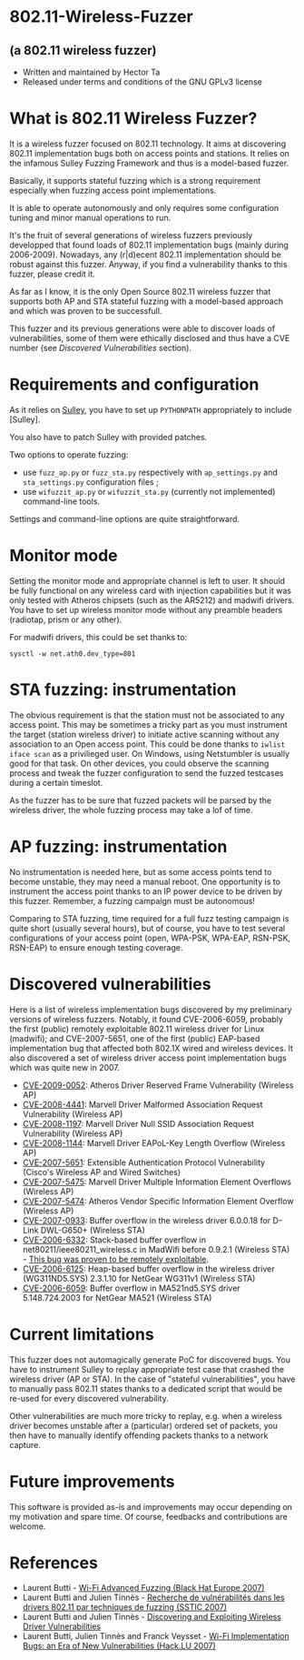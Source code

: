 # 802.11-Wireless-Fuzzer
## (a 802.11 wireless fuzzer)

* Written and maintained by Hector Ta
* Released under terms and conditions of the GNU GPLv3 license

# What is 802.11 Wireless Fuzzer?

It is a wireless fuzzer focused on 802.11 technology. It aims at discovering 802.11 implementation bugs both on access points and stations. It relies on the infamous Sulley Fuzzing Framework and thus is a model-based fuzzer.

Basically, it supports stateful fuzzing which is a strong requirement especially when fuzzing access point implementations.

It is able to operate autonomously and only requires some configuration tuning and minor manual operations to run.

It's the fruit of several generations of wireless fuzzers previously developped that found loads of 802.11 implementation bugs (mainly during 2006-2009). Nowadays, any (r|d)ecent 802.11 implementation should be robust against this fuzzer. Anyway, if you find a vulnerability thanks to this fuzzer, please credit it. 

As far as I know, it is the only Open Source 802.11 wireless fuzzer that supports both AP and STA stateful fuzzing with a model-based approach and which was proven to be successfull.

This fuzzer and its previous generations were able to discover loads of vulnerabilities, some of them were ethically disclosed and thus have a CVE number (see _Discovered Vulnerabilities_ section).

# Requirements and configuration

As it relies on [Sulley](https://github.com/OpenRCE/sulley), you have to set up `PYTHONPATH` appropriately to include [Sulley].

You also have to patch Sulley with provided patches.

Two options to operate fuzzing:
* use `fuzz_ap.py` or `fuzz_sta.py` respectively with `ap_settings.py` and `sta_settings.py` configuration files ;
* use `wifuzzit_ap.py` or `wifuzzit_sta.py` (currently not implemented) command-line tools.

Settings and command-line options are quite straightforward.

# Monitor mode

Setting the monitor mode and appropriate channel is left to user. It should be fully functional on any wireless card with injection capabilities but it was only tested with Atheros chipsets (such as the AR5212) and madwifi drivers. You have to set up wireless monitor mode without any preamble headers (radiotap, prism or any other).

For madwifi drivers, this could be set thanks to:

`sysctl -w net.ath0.dev_type=801`

# STA fuzzing: instrumentation

The obvious requirement is that the station must not be associated to any access point. This may be sometimes a tricky part as you must instrument the target (station wireless driver) to initiate active scanning without any association to an Open access point. This could be done thanks to `iwlist iface scan` as a privilieged user. On Windows, using Netstumbler is usually good for that task. On other devices, you could observe the scanning process and tweak the fuzzer configuration to send the fuzzed testcases during a certain timeslot.

As the fuzzer has to be sure that fuzzed packets will be parsed by the wireless driver, the whole fuzzing process may take a lof of time.

# AP fuzzing: instrumentation

No instrumentation is needed here, but as some access points tend to become unstable, they may need a manual reboot. One opportunity is to instrument the access point thanks to an IP power device to be driven by this fuzzer. Remember, a fuzzing campaign must be autonomous!

Comparing to STA fuzzing, time required for a full fuzz testing campaign is quite short (usually several hours), but of course, you have to test several configurations of your access point (open, WPA-PSK, WPA-EAP, RSN-PSK, RSN-EAP) to ensure enough testing coverage.

# Discovered vulnerabilities

Here is a list of wireless implementation bugs discovered by my preliminary versions of wireless fuzzers. Notably, it found CVE-2006-6059, probably the first (public) remotely exploitable 802.11 wireless driver for Linux (madwifi); and CVE-2007-5651, one of the first (public) EAP-based implementation bug that affected both 802.1X wired and wireless devices. It also discovered a set of wireless driver access point implementation bugs which was quite new in 2007.

* [CVE-2009-0052](http://cve.mitre.org/cgi-bin/cvename.cgi?name=CVE-2009-0052): Atheros Driver Reserved Frame Vulnerability (Wireless AP)
* [CVE-2008-4441](http://cve.mitre.org/cgi-bin/cvename.cgi?name=CVE-2008-4441): Marvell Driver Malformed Association Request Vulnerability (Wireless AP)
* [CVE-2008-1197](http://cve.mitre.org/cgi-bin/cvename.cgi?name=CVE-2008-1197): Marvell Driver Null SSID Association Request Vulnerability (Wireless AP)
* [CVE-2008-1144](http://cve.mitre.org/cgi-bin/cvename.cgi?name=CVE-2008-1144): Marvell Driver EAPoL-Key Length Overflow (Wireless AP)
* [CVE-2007-5651](http://cve.mitre.org/cgi-bin/cvename.cgi?name=CVE-2007-5651): Extensible Authentication Protocol Vulnerability (Cisco's Wireless AP and Wired Switches)
* [CVE-2007-5475](http://cve.mitre.org/cgi-bin/cvename.cgi?name=CVE-2007-5475): Marvell Driver Multiple Information Element Overflows (Wireless AP)
* [CVE-2007-5474](http://cve.mitre.org/cgi-bin/cvename.cgi?name=CVE-2007-5474): Atheros Vendor Specific Information Element Overflow (Wireless AP)
* [CVE-2007-0933](http://cve.mitre.org/cgi-bin/cvename.cgi?name=CVE-2007-0933): Buffer overflow in the wireless driver 6.0.0.18 for D-Link DWL-G650+ (Wireless STA)
* [CVE-2006-6332](http://cve.mitre.org/cgi-bin/cvename.cgi?name=CVE-2006-6332): Stack-based buffer overflow in net80211/ieee80211_wireless.c in MadWifi before 0.9.2.1 (Wireless STA) - [This bug was proven to be remotely exploitable](http://www.metasploit.com/modules/exploit/linux/madwifi/madwifi_giwscan_cb).
* [CVE-2006-6125](http://cve.mitre.org/cgi-bin/cvename.cgi?name=CVE-2006-6125): Heap-based buffer overflow in the wireless driver (WG311ND5.SYS) 2.3.1.10 for NetGear WG311v1 (Wireless STA)
* [CVE-2006-6059](http://cve.mitre.org/cgi-bin/cvename.cgi?name=CVE-2006-6059): Buffer overflow in MA521nd5.SYS driver 5.148.724.2003 for NetGear MA521 (Wireless STA) 

# Current limitations

This fuzzer does not automagically generate PoC for discovered bugs. You have to instrument Sulley to replay appropriate test case that crashed the wireless driver (AP or STA). In the case of "stateful vulnerabilities", you have to manually pass 802.11 states thanks to a dedicated script that would be re-used for every discovered vulnerability.

Other vulnerabilities are much more tricky to replay, e.g. when a wireless driver becomes unstable after a (particular) ordered set of packets, you then have to manually identify offending packets thanks to a network capture.

# Future improvements

This software is provided as-is and improvements may occur depending on my motivation and spare time. Of course, feedbacks and contributions are welcome.

# References

* Laurent Butti - [Wi-Fi Advanced Fuzzing (Black Hat Europe 2007)](https://www.blackhat.com/presentations/bh-europe-07/Butti/Presentation/bh-eu-07-Butti.pdf)
* Laurent Butti and Julien Tinnès - [Recherche de vulnérabilités dans les drivers 802.11 par techniques de fuzzing (SSTIC 2007)](http://actes.sstic.org/SSTIC07/WiFi_Fuzzing/)
* Laurent Butti and Julien Tinnès - [Discovering and Exploiting Wireless Driver Vulnerabilities](http://www.springerlink.com/content/w423l0q5m04j5225/?MUD=MP)
* Laurent Butti, Julien Tinnès and Franck Veysset - [Wi-Fi Implementation Bugs: an Era of New Vulnerabilities (Hack.LU 2007)](https://www.cr0.org/paper/hacklu2007-final.pdf)
